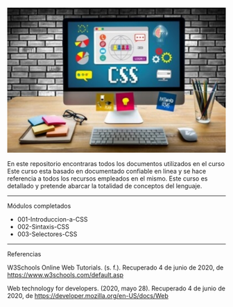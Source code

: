 ![Image](img/portada-css.jpg) 

En este repositorio encontraras todos los documentos utilizados en el curso  Este curso esta basado en documentado confiable en linea  y se hace referencia a todos los recursos  empleados en el mismo. Este curso es detallado y pretende abarcar  la totalidad de conceptos del lenguaje. 

---

Módulos completados 

 - 001-Introduccion-a-CSS
 - 002-Sintaxis-CSS
 - 003-Selectores-CSS





---

Referencias 


W3Schools Online Web Tutorials. (s. f.). Recuperado 4 de junio de 2020, de https://www.w3schools.com/default.asp

Web technology for developers. (2020, mayo 28). Recuperado 4 de junio de 2020, de https://developer.mozilla.org/en-US/docs/Web